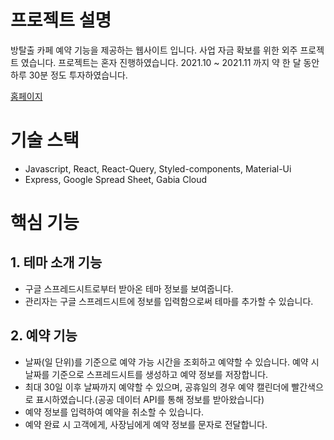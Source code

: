# 프로젝트 설명

방탈출 카페 예약 기능을 제공하는 웹사이트 입니다. 사업 자금 확보를 위한 외주 프로젝트 였습니다. 프로젝트는 혼자 진행하였습니다. 2021.10 ~ 2021.11 까지 약 한 달 동안 하루 30분 정도 투자하였습니다.

[홈페이지](http://코드네임.com)

# 기술 스택

- Javascript, React, React-Query, Styled-components, Material-Ui
- Express, Google Spread Sheet, Gabia Cloud

# 핵심 기능

## 1. 테마 소개 기능

- 구글 스프레드시트로부터 받아온 테마 정보를 보여줍니다.
- 관리자는 구글 스프레드시트에 정보를 입력함으로써 테마를 추가할 수 있습니다.

## 2. 예약 기능

- 날짜(일 단위)를 기준으로 예약 가능 시간을 조회하고 예약할 수 있습니다. 예약 시 날짜를 기준으로 스프레드시트를 생성하고 예약 정보를 저장합니다.
- 최대 30일 이후 날짜까지 예약할 수 있으며, 공휴일의 경우 예약 캘린더에 빨간색으로 표시하였습니다.(공공 데이터 API를 통해 정보를 받아왔습니다)
- 예약 정보를 입력하여 예약을 취소할 수 있습니다.
- 예약 완료 시 고객에게, 사장님에게 예약 정보를 문자로 전달합니다.
